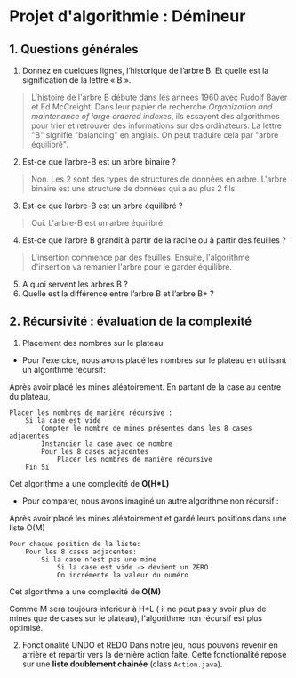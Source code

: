 # Projet d'algorithmie : Démineur
## 1. Questions générales
1. Donnez en quelques lignes, l’historique de l’arbre B. Et quelle est la signification de la lettre « B ».
> L'histoire de l'arbre B débute dans les années 1960 avec Rudolf Bayer et Ed McCreight. Dans leur papier de recherche *Organization and maintenance of large ordered indexes*, ils essayent des algorithmes pour trier et retrouver des informations sur des ordinateurs. La lettre "B" signifie "balancing" en anglais. On peut traduire cela par "arbre équilibré".

2. Est-ce que l’arbre-B est un arbre binaire ?
> Non. Les 2 sont des types de structures de données en arbre. L'arbre binaire est une structure de données qui a au plus 2 fils. 
3. Est-ce que l’arbre-B est un arbre équilibré ?
> Oui. L'arbre-B est un arbre équilibré.
4. Est-ce que l’arbre B grandit à partir de la racine ou à partir des feuilles ?
> L'insertion commence par des feuilles. Ensuite, l'algorithme d'insertion va remanier l'arbre pour le garder équilibré.
5. A quoi servent les arbres B ?
6. Quelle est la différence entre l’arbre B et l’arbre B+ ?

## 2. Récursivité : évaluation de la complexité
1. Placement des nombres sur le plateau
- Pour l'exercice, nous avons placé les nombres sur le plateau en utilisant un algorithme récursif:

Après avoir placé les mines aléatoirement. En partant de la case au centre du plateau,
```
Placer les nombres de manière récursive :
    Si la case est vide
        Compter le nombre de mines présentes dans les 8 cases adjacentes
        Instancier la case avec ce nombre
        Pour les 8 cases adjacentes
            Placer les nombres de manière récursive
    Fin Si
```
Cet algorithme a une complexité de **O(H*L)**

- Pour comparer, nous avons imaginé un autre algorithme non récursif :

Après avoir placé les mines aléatoirement et gardé leurs positions dans une liste O(M)
```
Pour chaque position de la liste:
    Pour les 8 cases adjacentes:
        Si la case n'est pas une mine
            Si la case est vide -> devient un ZERO
            On incrémente la valeur du numéro
```
Cet algorithme a une complexité de **O(M)**

Comme M sera toujours inferieur à H*L ( il ne peut pas y avoir plus de mines que de cases sur le plateau), l'algorithme non récursif est plus optimisé.

2. Fonctionalité UNDO et REDO
Dans notre jeu, nous pouvons revenir en arrière et repartir vers la dernière action faite. Cette fonctionalité repose sur une **liste doublement chainée** (class `Action.java`).
